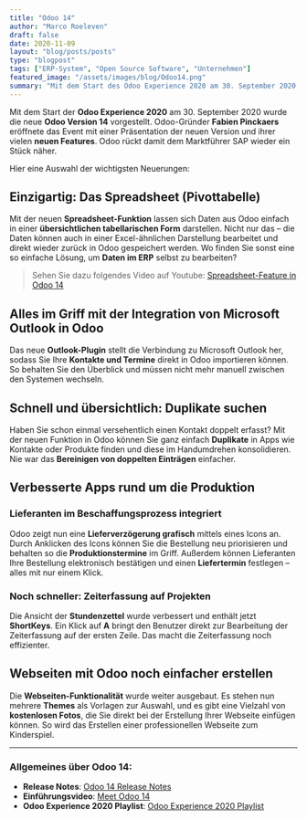 ```yaml
---
title: "Odoo 14"
author: "Marco Roeleven"
draft: false
date: 2020-11-09
layout: "blog/posts/posts"
type: "blogpost"
tags: ["ERP-System", "Open Source Software", "Unternehmen"]
featured_image: "/assets/images/blog/Odoo14.png"
summary: "Mit dem Start des Odoo Experience 2020 am 30. September 2020 wurde die neue Odoo Version 14 vorgestellt. Odoo Gründer Fabien Pinckaers eröffnete die Odoo Experience 2020 mit der Präsentation der neue..."
---
```


Mit dem Start der **Odoo Experience 2020** am 30. September 2020 wurde die neue **Odoo Version 14** vorgestellt. Odoo-Gründer **Fabien Pinckaers** eröffnete das Event mit einer Präsentation der neuen Version und ihrer vielen **neuen Features**. Odoo rückt damit dem Marktführer SAP wieder ein Stück näher.

Hier eine Auswahl der wichtigsten Neuerungen:

## Einzigartig: Das Spreadsheet (Pivottabelle)

Mit der neuen **Spreadsheet-Funktion** lassen sich Daten aus Odoo einfach in einer **übersichtlichen tabellarischen Form** darstellen. Nicht nur das – die Daten können auch in einer Excel-ähnlichen Darstellung bearbeitet und direkt wieder zurück in Odoo gespeichert werden. Wo finden Sie sonst eine so einfache Lösung, um **Daten im ERP** selbst zu bearbeiten?

> Sehen Sie dazu folgendes Video auf Youtube: [Spreadsheet-Feature in Odoo 14](https://www.youtube.com/watch?v=BU1geWRTMGU)

## Alles im Griff mit der Integration von Microsoft Outlook in Odoo

Das neue **Outlook-Plugin** stellt die Verbindung zu Microsoft Outlook her, sodass Sie Ihre **Kontakte und Termine** direkt in Odoo importieren können. So behalten Sie den Überblick und müssen nicht mehr manuell zwischen den Systemen wechseln.

## Schnell und übersichtlich: Duplikate suchen

Haben Sie schon einmal versehentlich einen Kontakt doppelt erfasst? Mit der neuen Funktion in Odoo können Sie ganz einfach **Duplikate** in Apps wie Kontakte oder Produkte finden und diese im Handumdrehen konsolidieren. Nie war das **Bereinigen von doppelten Einträgen** einfacher.

## Verbesserte Apps rund um die Produktion

### Lieferanten im Beschaffungsprozess integriert

Odoo zeigt nun eine **Lieferverzögerung grafisch** mittels eines Icons an. Durch Anklicken des Icons können Sie die Bestellung neu priorisieren und behalten so die **Produktionstermine** im Griff. Außerdem können Lieferanten Ihre Bestellung elektronisch bestätigen und einen **Liefertermin** festlegen – alles mit nur einem Klick.

### Noch schneller: Zeiterfassung auf Projekten

Die Ansicht der **Stundenzettel** wurde verbessert und enthält jetzt **ShortKeys**. Ein Klick auf **A** bringt den Benutzer direkt zur Bearbeitung der Zeiterfassung auf der ersten Zeile. Das macht die Zeiterfassung noch effizienter.

## Webseiten mit Odoo noch einfacher erstellen

Die **Webseiten-Funktionalität** wurde weiter ausgebaut. Es stehen nun mehrere **Themes** als Vorlagen zur Auswahl, und es gibt eine Vielzahl von **kostenlosen Fotos**, die Sie direkt bei der Erstellung Ihrer Webseite einfügen können. So wird das Erstellen einer professionellen Webseite zum Kinderspiel.

---

### Allgemeines über Odoo 14:

- **Release Notes**: [Odoo 14 Release Notes](https://www.odoo.com/de_DE/odoo-14-release-notes)
- **Einführungsvideo**: [Meet Odoo 14](https://youtu.be/1SMm2VHXv1Y)
- **Odoo Experience 2020 Playlist**: [Odoo Experience 2020 Playlist](https://www.youtube.com/playlist?list=PL1-aSABtP6ADs7EmxpWIxLSPBiw6F_f4p)


